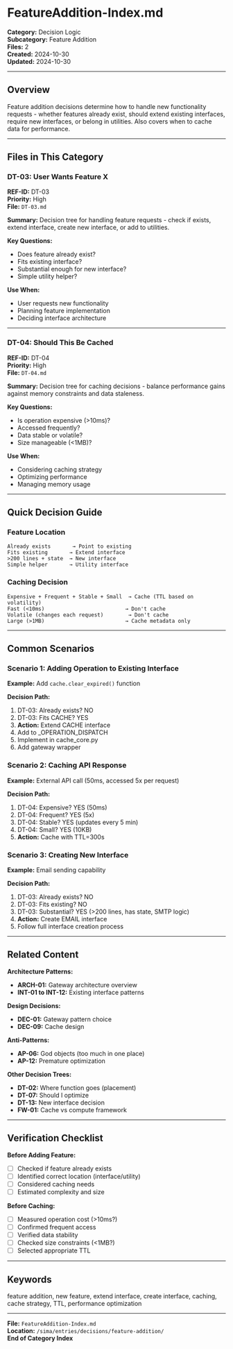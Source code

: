 # FeatureAddition-Index.md

**Category:** Decision Logic  
**Subcategory:** Feature Addition  
**Files:** 2  
**Created:** 2024-10-30  
**Updated:** 2024-10-30

---

## Overview

Feature addition decisions determine how to handle new functionality requests - whether features already exist, should extend existing interfaces, require new interfaces, or belong in utilities. Also covers when to cache data for performance.

---

## Files in This Category

### DT-03: User Wants Feature X
**REF-ID:** DT-03  
**Priority:** High  
**File:** `DT-03.md`

**Summary:**
Decision tree for handling feature requests - check if exists, extend interface, create new interface, or add to utilities.

**Key Questions:**
- Does feature already exist?
- Fits existing interface?
- Substantial enough for new interface?
- Simple utility helper?

**Use When:**
- User requests new functionality
- Planning feature implementation
- Deciding interface architecture

---

### DT-04: Should This Be Cached
**REF-ID:** DT-04  
**Priority:** High  
**File:** `DT-04.md`

**Summary:**
Decision tree for caching decisions - balance performance gains against memory constraints and data staleness.

**Key Questions:**
- Is operation expensive (>10ms)?
- Accessed frequently?
- Data stable or volatile?
- Size manageable (<1MB)?

**Use When:**
- Considering caching strategy
- Optimizing performance
- Managing memory usage

---

## Quick Decision Guide

### Feature Location
```
Already exists       → Point to existing
Fits existing       → Extend interface
>200 lines + state  → New interface
Simple helper       → Utility interface
```

### Caching Decision
```
Expensive + Frequent + Stable + Small  → Cache (TTL based on volatility)
Fast (<10ms)                          → Don't cache
Volatile (changes each request)        → Don't cache
Large (>1MB)                          → Cache metadata only
```

---

## Common Scenarios

### Scenario 1: Adding Operation to Existing Interface

**Example:** Add `cache.clear_expired()` function

**Decision Path:**
1. DT-03: Already exists? NO
2. DT-03: Fits CACHE? YES
3. **Action:** Extend CACHE interface
4. Add to _OPERATION_DISPATCH
5. Implement in cache_core.py
6. Add gateway wrapper

### Scenario 2: Caching API Response

**Example:** External API call (50ms, accessed 5x per request)

**Decision Path:**
1. DT-04: Expensive? YES (50ms)
2. DT-04: Frequent? YES (5x)
3. DT-04: Stable? YES (updates every 5 min)
4. DT-04: Small? YES (10KB)
5. **Action:** Cache with TTL=300s

### Scenario 3: Creating New Interface

**Example:** Email sending capability

**Decision Path:**
1. DT-03: Already exists? NO
2. DT-03: Fits existing? NO
3. DT-03: Substantial? YES (>200 lines, has state, SMTP logic)
4. **Action:** Create EMAIL interface
5. Follow full interface creation process

---

## Related Content

**Architecture Patterns:**
- **ARCH-01:** Gateway architecture overview
- **INT-01 to INT-12:** Existing interface patterns

**Design Decisions:**
- **DEC-01:** Gateway pattern choice
- **DEC-09:** Cache design

**Anti-Patterns:**
- **AP-06:** God objects (too much in one place)
- **AP-12:** Premature optimization

**Other Decision Trees:**
- **DT-02:** Where function goes (placement)
- **DT-07:** Should I optimize
- **DT-13:** New interface decision
- **FW-01:** Cache vs compute framework

---

## Verification Checklist

**Before Adding Feature:**
- [ ] Checked if feature already exists
- [ ] Identified correct location (interface/utility)
- [ ] Considered caching needs
- [ ] Estimated complexity and size

**Before Caching:**
- [ ] Measured operation cost (>10ms?)
- [ ] Confirmed frequent access
- [ ] Verified data stability
- [ ] Checked size constraints (<1MB?)
- [ ] Selected appropriate TTL

---

## Keywords

feature addition, new feature, extend interface, create interface, caching, cache strategy, TTL, performance optimization

---

**File:** `FeatureAddition-Index.md`  
**Location:** `/sima/entries/decisions/feature-addition/`  
**End of Category Index**
